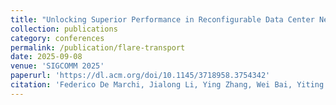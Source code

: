 ```yaml
---
title: "Unlocking Superior Performance in Reconfigurable Data Center Networks with Credit-Based Transport"
collection: publications
category: conferences
permalink: /publication/flare-transport
date: 2025-09-08
venue: 'SIGCOMM 2025'
paperurl: 'https://dl.acm.org/doi/10.1145/3718958.3754342'
citation: 'Federico De Marchi, Jialong Li, Ying Zhang, Wei Bai, Yiting Xia. (2025). &quot;Unlocking Superior Performance in Reconfigurable Data Center Networks with Credit-Based Transport; <i>SIGCOMM 2025</i>.'
---
```

